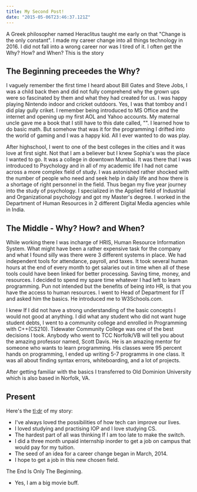 ```yaml
---
title: My Second Post!
date: "2015-05-06T23:46:37.121Z"
---
```


A Greek philosopher named Heraclitus taught me early on that "Change is the only constant". I made my career change into
all things technology in 2016. I did not fall into a wrong career nor was I tired of it. I often get the Why? How? and When?
This is the story

## The Beginning preceedes the Why?
I vaguely remember the first time I heard about Bill Gates and Steve Jobs, I was a child back then and did not fully comprehend why the grown ups were so fascinated by them and what they had created for us. I was happy playing Nintendo indoor and cricket outdoors. Yes, I was that tomboy and I did play gully criket. I remember being introduced to MS Office and the internet and opening up my first AOL and Yahoo accounts. My maternal uncle gave me a book that I still have to this date called, "". I learned how to do basic math. But somehow that was it for the programming I drifted into the world of gaming and I was a happy kid. All I ever wanted to do was play.

After highschool, I went to one of the best colleges in the cities and it was love at first sight. Not that I am a believer but I knew Sophia's was the place I wanted to go. It was a college in downtown Mumbai. It was there that I was introduced to Psychology and in all of my academic life I had not came across a more complex field of study. I was astonished rather shocked with the number of people who need and seek help in daily life and how there is a shortage of right personnel in the field. Thus began my five year journey into the study of psychology. I specialized in the Applied field of Industrial and Organizational psychology and got my Master's degree. I worked in the Department of Human Resources in 2 different Digital Media agencies while in India.


## The Middle - Why? How? and When?
While working there I was incharge of HRIS, Human Resource Information System. What might have been a rather expensive task for the company and what I found silly was there were 3 different systems in place. We had independent tools for attendance, payroll, and taxes. It took several human hours at the end of every month to get salaries out in time when all of these tools could have been linked for better processing. Saving time, money, and resources. I decided to spend my spare time whatever I had left to learn programming. Pun not intended but the benefits of being into HR, is that you have the access to human resources. I went to Head of Department for IT and asked him the basics. He introduced me to W3Schools.com.

I knew If I did not have a strong understanding of the basic concepts I would not good at anything. I did what any student who did not want huge student debts, I went to a community college and enrolled in Programming with C++(CS210). Tidewater Community College was one of the best decisions I took. Anybody who went to TCC Norfolk/VB will tell you about the amazing professor named, Scott Davis. He is an amazing mentor for someone who wants to learn programming. His classes were 95 percent hands on programming, I ended up writing 5-7 programms in one class. It was all about finding syntax errors, whiteboarding, and a lot of projects.

After getting familiar with the basics I transferred to Old Dominion University which is also based in Norfolk, VA.

## Present

Here's the [tl;dr](https://en.wikipedia.org/wiki/Wikipedia:Too_long;_didn%27t_read) of my story:

- I've always loved the possibilities of how tech can improve our lives.
- I loved studying and practising IOP and I love studying CS.
- The hardest part of all was thinking If I am too late to make the switch.
- I did a three month unpaid internship inorder to get a job on campus that would pay for my tuition.
- The seed of an idea for a career change began in March, 2014.
- I hope to get a job in this new chosen field.

The End Is Only The Beginning.


- Yes, I am a big movie buff. 